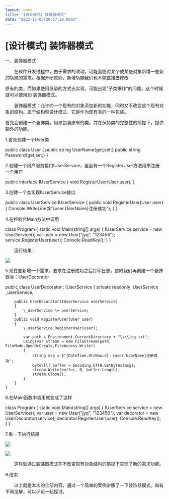 ```yaml
---
layout: post
title: "[设计模式] 装饰器模式"
date: "2022-12-05T20:17:30.000Z"
---
```

\[设计模式\] 装饰器模式
==============

一、装饰器模式

　　在软件开发过程中，由于需求的改动，可能面临对某个或某些对象新增一些新的功能的需求。根据开闭原则，新增功能我们也不能直接去修改

原有的类，而如果使用继承的方式去实现，可能出现“子类爆炸”的问题，这个时候就可以使用到 装饰器模式。

　　装饰器模式：允许向一个现有的对象添加新的功能，同时又不改变这个现有对象的结构。属于结构型设计模式，它是作为现有类的一种包装。

首先会创建一个装饰类，用来包装原有的类，并在保持类的完整性的前提下，提供额外的功能。

1.首先创建一个User类　

public class User
{
    public string UserName{get;set;}
    public string Password{get;set;}
}

2.创建一个用户服务接口IUserService，里面有一个RegisterUser方法用来注册一个用户

public interface IUserService
{
    void RegisterUser(User user);
}    

3.创建一个类实现IUserService接口

public class UserService:IUserService
{
    public void RegisterUser(User user)
    {
        Console.WriteLine($"{user.UserName}注册成功");
    }
}        

4.在控制台Main方法中调用

class Program
    {
        static void Main(string\[\] args)
        {
            IUserService service \= new UserService();
            var user = new User("jyq", "123456");
            service.RegisterUser(user);
            Console.ReadKey();
        }
    }

　　运行结果：

![](https://img2023.cnblogs.com/blog/2914220/202212/2914220-20221205172234055-162031764.png)

5.现在要新增一个需求，要求在注册成功之后打印日志。这时我们再创建一个装饰器类：UserDecorator

public class UserDecorator : IUserService
    {
        private readonly IUserService \_userService;

        public UserDecorator(IUserService userService)
        {
            \_userService \= userService;
        }
        public void RegisterUser(User user)
        {
            \_userService.RegisterUser(user);

            var path = Environment.CurrentDirectory + "\\\\log.txt";
            using(var stream = new FileStream(path, FileMode.OpenOrCreate,FileAccess.Write))
            {
                string msg = $"{DateTime.UtcNow:d}：{user.UserName}注册成功";
                byte\[\] buffer = Encoding.UTF8.GetBytes(msg);
                stream.Write(buffer, 0, buffer.Length);
                stream.Close();
            }
        }
    }

6.在Main函数中调用就变成了这样　

class Program
    {
        static void Main(string\[\] args)
        {
            IUserService service \= new UserService();
            var user = new User("jyq", "123456");
            var decorator = new UserDecorator(service);
            decorator.RegisterUser(user);
            Console.ReadKey();
        }
    }

7.看一下执行结果

![](https://img2023.cnblogs.com/blog/2914220/202212/2914220-20221205173925302-1996479527.png)

![](https://img2023.cnblogs.com/blog/2914220/202212/2914220-20221205173936370-1632572653.png)

　　这样就通过装饰器模式在不改变原有对象结构的前提下实现了新的需求功能。

9.结束

　　以上就是本次的全部内容，通过一个简单的案例讲解了一下装饰器模式。如有不同见解，可以评论一起探讨。